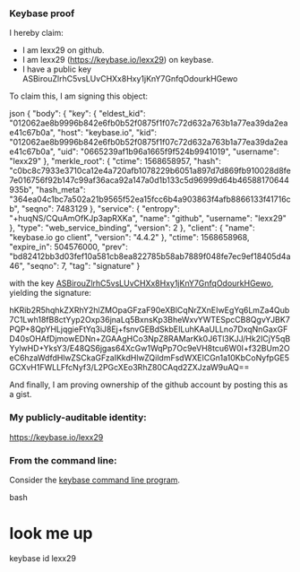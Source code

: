 ### Keybase proof

I hereby claim:

  * I am lexx29 on github.
  * I am lexx29 (https://keybase.io/lexx29) on keybase.
  * I have a public key ASBirouZlrhC5vsLUvCHXx8Hxy1jKnY7GnfqOdourkHGewo

To claim this, I am signing this object:

json
{
  "body": {
    "key": {
      "eldest_kid": "012062ae8b9996b842e6fb0b52f0875f1f07c72d632a763b1a77ea39da2eae41c67b0a",
      "host": "keybase.io",
      "kid": "012062ae8b9996b842e6fb0b52f0875f1f07c72d632a763b1a77ea39da2eae41c67b0a",
      "uid": "0665239af1b96a1665f9f524b9941019",
      "username": "lexx29"
    },
    "merkle_root": {
      "ctime": 1568658957,
      "hash": "c0bc8c7933e3710ca12e4a720afb1078229b6051a897d7d869fb910028d8fe7e016756f92b147c99af36aca92a147a0d1b133c5d96999d64b46588170644935b",
      "hash_meta": "364ea04c1bc7a502a21b9565f52ea15fcc6b4a903863f4afb8866133f41716cb",
      "seqno": 7483129
    },
    "service": {
      "entropy": "+huqNS/CQuAmOfKJp3apRXKa",
      "name": "github",
      "username": "lexx29"
    },
    "type": "web_service_binding",
    "version": 2
  },
  "client": {
    "name": "keybase.io go client",
    "version": "4.4.2"
  },
  "ctime": 1568658968,
  "expire_in": 504576000,
  "prev": "bd82412bb3d03fef10a581cb8ea822785b58ab7889f048fe7ec9ef18405d4a46",
  "seqno": 7,
  "tag": "signature"
}


with the key [ASBirouZlrhC5vsLUvCHXx8Hxy1jKnY7GnfqOdourkHGewo](https://keybase.io/lexx29), yielding the signature:


hKRib2R5hqhkZXRhY2hlZMOpaGFzaF90eXBlCqNrZXnEIwEgYq6LmZa4Qub7C1Lwh18fB8ctYyp2Oxp36jnaLq5BxnsKp3BheWxvYWTESpcCB8QgvYJBK7PQP+8QpYHLjqgieFtYq3iJ8Ej+fsnvGEBdSkbEILuhKAaULLno7DxqNnGaxGFD40sOHAfDjmowEDNn+ZGAAgHCo3NpZ8RAMarKk0J6Tl3KJJ/Hk2ICjY5qBYylwHD+YksY3/E48QS6jgas64XcGw1WqPp7Oc9eVH8tcu6W0I+f32BUm2OeC6hzaWdfdHlwZSCkaGFzaIKkdHlwZQildmFsdWXEICGn1a10KbCoNyfpGE5GCXvH1FWLLFfcNyf3/L2PGcXEo3RhZ80CAqd2ZXJzaW9uAQ==



And finally, I am proving ownership of the github account by posting this as a gist.

### My publicly-auditable identity:

https://keybase.io/lexx29

### From the command line:

Consider the [keybase command line program](https://keybase.io/download).

bash
# look me up
keybase id lexx29
